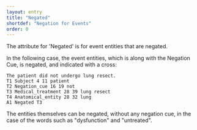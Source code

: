 ```yaml
---
layout: entry
title: "Negated"
shortdef: "Negation for Events"
order: 0
---
```


The attribute for 'Negated' is for event entities that are negated.

In the following case, the event entities, which is along with the Negation Cue, is negated, and indicated with a cross:


~~~ ann
The patient did not undergo lung resect.
T1 Subject 4 11 patient
T2 Negation_cue 16 19 not
T3 Medical_treatment 28 39 lung resect
T4 Anatomical_entity 28 32 lung
A1 Negated T3
~~~

The entities themselves can be negated, without any negation cue, in the case of the words such as "dysfunction" and "untreated".

<!--
On the other hand, the event trigger itself is negated, without any negation cue, in the following case:
~~~ ann
The unprotonated side chain of the amino acid.
T1 Protonation 4 16 unprotonated
T2 FunctionalGroup 17 27 side chain
T3 AminoAcid 35 45 amino acid
E1 Protonation:T1 Theme:T2
A1 Negated E1
R1 whole_group Arg1:T3 Arg2:T2
~~~
-->
